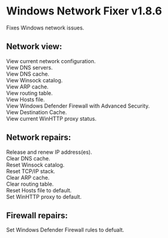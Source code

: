 # Windows Network Fixer v1.8.6
Fixes Windows network issues.

## Network view:
View current network configuration.  
View DNS servers.  
View DNS cache.  
View Winsock catalog.  
View ARP cache.  
View routing table.  
View Hosts file.  
View Windows Defender Firewall with Advanced Security.  
View Destination Cache.  
View current WinHTTP proxy status.

## Network repairs:
Release and renew IP address(es).  
Clear DNS cache.  
Reset Winsock catalog.  
Reset TCP/IP stack.  
Clear ARP cache.  
Clear routing table.  
Reset Hosts file to default.  
Set WinHTTP proxy to default.

## Firewall repairs:
Set Windows Defender Firewall rules to defualt.
